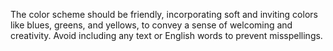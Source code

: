 The color scheme should be friendly, incorporating soft and inviting colors like blues, greens, and yellows, to convey a sense of welcoming and creativity. Avoid including any text or English words to prevent misspellings.